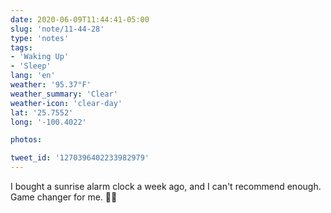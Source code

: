 ```yaml
---
date: 2020-06-09T11:44:41-05:00
slug: 'note/11-44-28'
type: 'notes'
tags:
- 'Waking Up'
- 'Sleep'
lang: 'en'
weather: '95.37°F'
weather_summary: 'Clear'
weather-icon: 'clear-day'
lat: '25.7552'
long: '-100.4022'

photos:

tweet_id: '1270396402233982979'
---
```

I bought a sunrise alarm clock a week ago, and I can't recommend enough. Game changer for me. 🙌🏼  